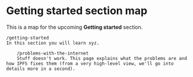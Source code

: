 # Getting started section map

This is a map for the upcoming **Getting started** section.

```
/getting-started
In this section you will learn xyz.

    /problems-with-the-internet
    Stuff doesn't work. This page explains what the problems are and how IPFS fixes them (from a very high-level view, we'll go into details more in a second).
```
